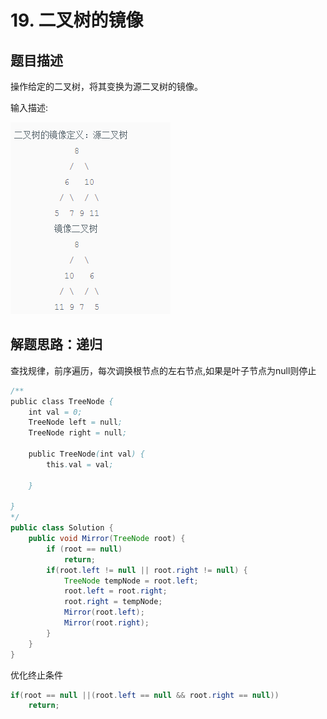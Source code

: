 # 19. 二叉树的镜像

## 题目描述

操作给定的二叉树，将其变换为源二叉树的镜像。

输入描述:

![二叉树的镜像描述](/images/剑指offer/19.二叉树的镜像.png)

## 解题思路：递归

查找规律，前序遍历，每次调换根节点的左右节点,如果是叶子节点为null则停止

```java
/**
public class TreeNode {
    int val = 0;
    TreeNode left = null;
    TreeNode right = null;

    public TreeNode(int val) {
        this.val = val;

    }

}
*/
public class Solution {
    public void Mirror(TreeNode root) {
        if (root == null)
			return;
		if(root.left != null || root.right != null) {
			TreeNode tempNode = root.left;
			root.left = root.right;
			root.right = tempNode;
			Mirror(root.left);
			Mirror(root.right);
		}
    }
}
```

优化终止条件
```java
if(root == null ||(root.left == null && root.right == null))
    return;
```